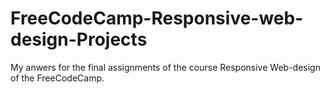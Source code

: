 # FreeCodeCamp-Responsive-web-design-Projects
My anwers for the final assignments of the course Responsive Web-design of the FreeCodeCamp.

